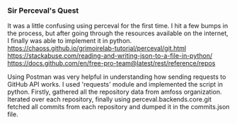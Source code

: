 ### Sir Perceval's Quest
It was a little confusing using perceval for the first time. I hit a few bumps in the process, but after going through the resources available on the internet, I finally was able to implement it in python.
https://chaoss.github.io/grimoirelab-tutorial/perceval/git.html
https://stackabuse.com/reading-and-writing-json-to-a-file-in-python/
https://docs.github.com/en/free-pro-team@latest/rest/reference/repos

Using Postman was very helpful in understanding how sending requests to GitHub API works. I used 'requests' module and implemented the script in python. Firstly, gathered all the repository data from amfoss organization. Iterated over each repository, finally using perceval.backends.core.git fetched all commits from each repository and dumped it in the commits.json file.